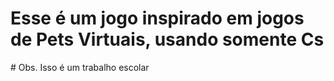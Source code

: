 <Div>
<h1>Esse é um jogo inspirado em jogos de Pets Virtuais, usando somente Cs</h1>
</Div>
# Obs. Isso é um trabalho escolar
